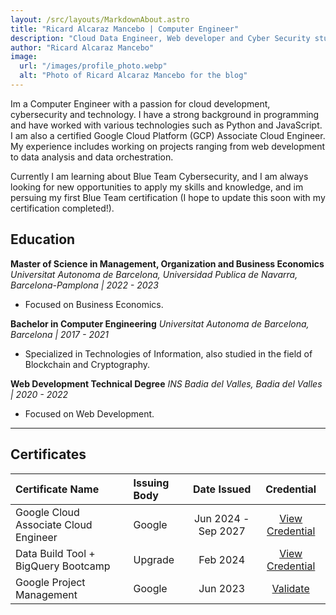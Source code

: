 ```yaml
---
layout: /src/layouts/MarkdownAbout.astro
title: "Ricard Alcaraz Mancebo | Computer Engineer"
description: "Cloud Data Engineer, Web developer and Cyber Security student."
author: "Ricard Alcaraz Mancebo"
image:
  url: "/images/profile_photo.webp"
  alt: "Photo of Ricard Alcaraz Mancebo for the blog"
---
```


Im a Computer Engineer with a passion for cloud development, cybersecurity and technology. I have a strong background in programming and have worked with various technologies such as Python and JavaScript. I am also a certified Google Cloud Platform (GCP) Associate Cloud Engineer. My experience includes working on projects ranging from web development to data analysis and data orchestration. 

Currently I am learning about Blue Team Cybersecurity, and I am always looking for new opportunities to apply my skills and knowledge, and im persuing my first Blue Team certification (I hope to update this soon with my certification completed!).

## Education

**Master of Science in Management, Organization and Business Economics**
*Universitat Autonoma de Barcelona, Universidad Publica de Navarra, Barcelona-Pamplona | 2022 - 2023*
- Focused on Business Economics.

**Bachelor in Computer Engineering**
*Universitat Autonoma de Barcelona, Barcelona | 2017 - 2021*
- Specialized in Technologies of Information, also studied in the field of Blockchain and Cryptography.

**Web Development Technical Degree**
*INS Badia del Valles, Badia del Valles | 2020 - 2022*
- Focused on Web Development.

---

## Certificates

| Certificate Name | Issuing Body | Date Issued | Credential |
| :--- | :--- | :---: | :---: |
| Google Cloud Associate Cloud Engineer | Google | Jun 2024 - Sep 2027 | [View Credential](https://www.credly.com/badges/8308fdf5-3f63-4579-988f-242245c49714/linked_in_profile) |
| Data Build Tool + BigQuery Bootcamp | Upgrade | Feb 2024 | [View Credential](https://link-to-your.cred) |
| Google Project Management | Google | Jun 2023 | [Validate](https://www.credly.com/badges/76e41d14-edd8-4f03-847b-27d90e1d7e05/public_url) |

